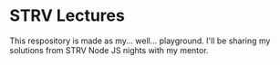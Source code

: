# STRV Lectures
This respository is made as my... well... playground. I'll be sharing my solutions from STRV Node JS nights with my mentor.